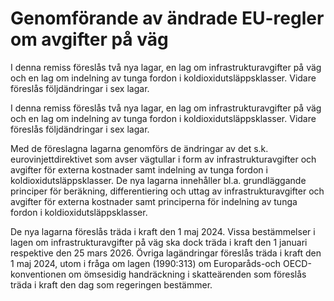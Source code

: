 # Genomförande av ändrade EU-regler om avgifter på väg

I denna remiss föreslås två nya lagar, en lag om infrastrukturavgifter på väg och en lag om indelning av tunga fordon i koldioxidutsläppsklasser. Vidare föreslås följdändringar i sex lagar.

I denna remiss föreslås två nya lagar, en lag om infrastrukturavgifter på väg och en lag om indelning av tunga fordon i koldioxidutsläppsklasser. Vidare föreslås följdändringar i sex lagar.

Med de föreslagna lagarna genomförs de ändringar av det s.k. eurovinjettdirektivet som avser vägtullar i form av infrastrukturavgifter och avgifter för externa kostnader samt indelning av tunga fordon i koldioxidutsläppsklasser. De nya lagarna innehåller bl.a. grundläggande principer för beräkning, differentiering och uttag av infrastrukturavgifter och avgifter för externa kostnader samt principerna för indelning av tunga fordon i koldioxidutsläppsklasser.

De nya lagarna föreslås träda i kraft den 1 maj 2024. Vissa bestämmelser i lagen om infrastrukturavgifter på väg ska dock träda i kraft den 1 januari respektive den 25 mars 2026. Övriga lagändringar föreslås träda i kraft den 1 maj 2024, utom i fråga om lagen (1990:313) om Europaråds-och OECD-konventionen om ömsesidig handräckning i skatteärenden som föreslås träda i kraft den dag som regeringen bestämmer.
